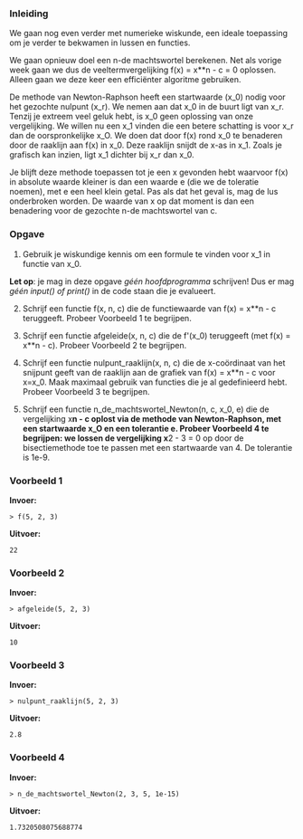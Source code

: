 ### Inleiding

We gaan nog even verder met numerieke wiskunde, een ideale toepassing om je verder te bekwamen in lussen en functies.

We gaan opnieuw doel een n-de machtswortel berekenen. Net als vorige week gaan we dus de veeltermvergelijking f(x) = x**n - c = 0 oplossen. Alleen gaan we deze keer een efficiënter algoritme gebruiken.

De methode van Newton-Raphson heeft een startwaarde (x_0) nodig voor het gezochte nulpunt (x_r). We nemen aan dat x_0 in de buurt ligt van x_r. Tenzij je extreem veel geluk hebt, is x_0 geen oplossing van onze vergelijking. We willen nu een x_1 vinden die een betere schatting is voor x_r dan de oorspronkelijke x_O. We doen dat door f(x) rond x_0 te benaderen door de raaklijn aan f(x) in x_0. Deze raaklijn snijdt de x-as in x_1. Zoals je grafisch kan inzien, ligt x_1 dichter bij x_r dan x_0.

Je blijft deze methode toepassen tot je een x gevonden hebt waarvoor f(x) in absolute waarde kleiner is dan een waarde e (die we de toleratie noemen), met e een heel klein getal. Pas als dat het geval is, mag de lus onderbroken worden. De waarde van x op dat moment is dan een benadering voor de gezochte n-de machtswortel van c.

### Opgave

1. Gebruik je wiskundige kennis om een formule te vinden voor x_1 in functie van x_0.

**Let op**: je mag in deze opgave *géén hoofdprogramma* schrijven! Dus er mag *géén input() of print()* in de code staan die je evalueert.

2. Schrijf een functie f(x, n, c) die de functiewaarde van f(x) = x**n - c teruggeeft. Probeer Voorbeeld 1 te begrijpen.

2. Schrijf een functie afgeleide(x, n, c) die de f'(x_0) teruggeeft (met f(x) = x**n - c). Probeer Voorbeeld 2 te begrijpen.

3. Schrijf een functie nulpunt_raaklijn(x, n, c) die de x-coördinaat van het snijpunt geeft van de raaklijn aan de grafiek van f(x) = x**n - c voor x=x_0. Maak maximaal gebruik van functies die je al gedefinieerd hebt. Probeer Voorbeeld 3 te begrijpen.

4. Schrijf een functie n_de_machtswortel_Newton(n, c, x_0, e) die de vergelijking x**n - c oplost via de methode van Newton-Raphson, met een startwaarde x_O en een tolerantie e. Probeer Voorbeeld 4 te begrijpen: we lossen de vergelijking x**2 - 3 = 0 op door de bisectiemethode toe te passen met een startwaarde van 4. De tolerantie is 1e-9.

### Voorbeeld 1

**Invoer:**

    > f(5, 2, 3)

**Uitvoer:**

    22

### Voorbeeld 2

**Invoer:**

    > afgeleide(5, 2, 3)

**Uitvoer:**

    10

### Voorbeeld 3

**Invoer:**

    > nulpunt_raaklijn(5, 2, 3)

**Uitvoer:**

    2.8

### Voorbeeld 4

**Invoer:**

    > n_de_machtswortel_Newton(2, 3, 5, 1e-15)

**Uitvoer:**

    1.7320508075688774
